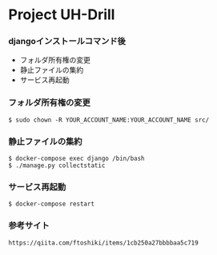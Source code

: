 # Project UH-Drill

### djangoインストールコマンド後
- フォルダ所有権の変更
- 静止ファイルの集約
- サービス再起動

### フォルダ所有権の変更
```
$ sudo chown -R YOUR_ACCOUNT_NAME:YOUR_ACCOUNT_NAME src/
```

### 静止ファイルの集約
```
$ docker-compose exec django /bin/bash
$ ./manage.py collectstatic
```

### サービス再起動
```
$ docker-compose restart
```

### 参考サイト
```
https://qiita.com/ftoshiki/items/1cb250a27bbbbaa5c719
```
